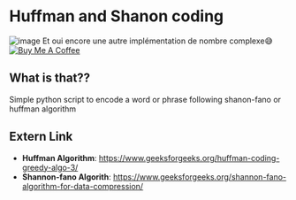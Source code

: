 Huffman and Shanon coding
============

![image](https://user-images.githubusercontent.com/40785379/182032890-10df8722-88a4-4246-854f-ac55ea9771d0.png)
Et oui encore une autre implémentation de nombre complexe😅 <br>
<a href="https://buymeacoffee.com/machkouroke" target="_blank"><img src="https://www.buymeacoffee.com/assets/img/custom_images/orange_img.png" alt="Buy Me A Coffee" style="height: auto !important;width: auto !important;" ></a>


## What is that??
Simple python script to encode a word or phrase following shanon-fano or huffman algorithm

## Extern Link
- **Huffman Algorithm**: https://www.geeksforgeeks.org/huffman-coding-greedy-algo-3/
- **Shannon-fano Algorith**: https://www.geeksforgeeks.org/shannon-fano-algorithm-for-data-compression/
